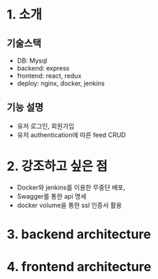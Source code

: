 # 1. 소개

## 기술스택
+ DB: Mysql 
+ backend: express 
+ frontend: react, redux 
+ deploy: nginx, docker, jenkins
## 기능 설명
+ 유저 로그인, 회원가입
+ 유저 authentication에 따른 feed CRUD

# 2. 강조하고 싶은 점
+ Docker와 jenkins를 이용한 무중단 배포,
+ Swagger를 통한 api 명세
+ docker volume을 통한 ssl 인증서 활용

# 3. backend architecture

# 4. frontend architecture

